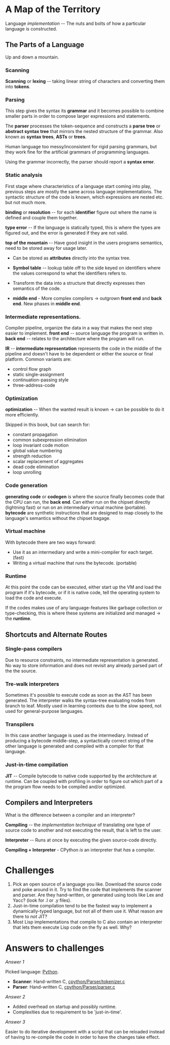 # A Map of the Territory

Language _implementation_ -- The nuts and bolts of how a particular language is
constructed.

## The Parts of a Language

Up and down a mountain.

### Scanning

**Scanning** or **lexing** -- taking linear string of characters and converting
them into **tokens**.

### Parsing

This step gives the syntax its **grammar** and it becomes possible to combine
smaller parts in order to compose larger expressions and statements.

The **parser** processes the token-sequence and constructs a **parse tree** or
**abstract syntax tree** that mirrors the nested structure of the grammar.
Also known as **syntax trees**, **ASTs** or **trees**.

Human language too messy/inconsistent for rigid parsing grammars, but they work
fine for the artificial grammars of programming languages.

Using the grammar incorrectly, the parser should report a **syntax error**.

### Static analysis

First stage where characteristics of a language start coming into play,
previous steps are mostly the same across language implementations.
The syntactic structure of the code is known, which expressions are nested
etc. but not much more.

**binding** or **resolution** -- for each **identifier** figure out where the
name is defined and couple them together.

**type error** -- If the language is statically typed, this is where the types
are figured out, and the error is generated if they are not valid.

**top of the mountain** -- Have good insight in the users programs semantics,
need to be stored away for usage later.

* Can be stored as **attributes** directly into the syntax tree.
* **Symbol table** -- lookup table off to the side keyed on identifiers where
  the values correspond to what the identifiers refers to.
* Transform the data into a structure that directly expresses then semantics of
  the code.

* **middle end** - More complex compilers -> outgrown **front end** and **back
  end**. New phases in **middle end**.

### Intermediate representations.

Compiler pipeline, organize the data in a way that makes the next step easier
to implement. **front end** -- source language the program is written in.
**back end** -- relates to the architecture where the program will run.

**IR** -- **intermediate representation** represents the code in the middle of
the pipeline and doesn't have to be dependent or either the source or final
platform. Common variants are:
* control flow graph
* static single-assignment
* continuation-passing style
* three-address-code

### Optimization

**optimization** -- When the wanted result is known -> can be possible to do it
more efficiently.

Skipped in this book, but can search for:
* constant propagation
* common subexpression elimination
* loop invariant code motion
* global value numbering
* strength reduction
* scalar replacement of aggregates
* dead code elimination
* loop unrolling


### Code generation

**generating code** or **codegen** is where the source finally becomes code
that the CPU can run, the **back end**. Can either run on the chipset directly
(lightning fast) or run on an intermediary virtual machine (portable).
**bytecode** are synthetic instructions that are designed to map closely to the
language's semantics without the chipset bagage.


### Virtual machine

With bytecode there are two ways forward:
* Use it as an intermediary and write a mini-compiler for each target. (fast)
* Writing a virtual machine that runs the bytecode. (portable)


### Runtime

At this point the code can be executed, either start up the VM and load the
program if it's bytecode, or if it is native code, tell the operating system to
load the code and execute.

If the codes makes use of any language-features like garbage collection or
type-checking, this is where these systems are initialized and managed -> the
**runtime**.


## Shortcuts and Alternate Routes

### Single-pass compilers

Due to resource constraints, no intermediate representation is generated.
No way to store information and does not revisit any already parsed part of the
the source.


### Tre-walk interpreters

Sometimes it's possible to execute code as soon as the AST has been generated.
The interpreter walks the syntax-tree evaluating nodes from branch to leaf.
Mostly used in learning contexts due to the slow speed, not used for
general-purpose languages.


### Transpilers

In this case another language is used as the intermediary. Instead of producing
a bytecode middle-step, a syntactically correct string of the other language is
generated and compiled with a compiler for that language.


### Just-in-time compilation

**JIT** -- Compile bytecode to native code supported by the architecture at
runtime. Can be coupled with profiling in order to figure out which part of a
the program flow needs to be compiled and/or optimized.


## Compilers and Interpreters

What is the difference between a compiler and an interpreter?

**Compiling** -- the _implementation technique_ of translating one type of
source code to another and not executing the result, that is left to the user.

**Interpreter** -- Runs at once by executing the given source-code directly.

**Compiling + Interpreter** - CPython _is_ an interpreter that _has_ a
compiler.

# Challenges

1. Pick an open source of a language you like. Download the source code and
   poke around in it. Try to find the code that implements the scanner and
   parser. Are they hand-written, or generated using tools like Lex and Yacc?
   (look for .l or .y files).
2. Just-in-time compilation tend to be the fastest way to implement a
   dynamically-typed language, but not all of them use it. What reason are
   there to _not_ JIT?
3. Most Lisp implementations that compile to C also contain an interpreter that
   lets them execute Lisp code on the fly as well. Why?

# Answers to challenges

_Answer 1_

Picked language: [Python](https://github.com/python/cpython).
* **Scanner**: Hand-written C, [cpython/Parser/tokenizer.c](https://github.com/python/cpython/blob/master/Parser/tokenizer.c)
* **Parser**: Hand-written C, [cpython/Parser/parser.c](https://github.com/python/cpython/blob/master/Parser/parser.c)

_Answer 2_

* Added overhead on startup and possibly runtime.
* Complexities due to requirement to be 'just-in-time'.

_Answer 3_

Easier to do iterative development with a script that can be reloaded instead
of having to re-compile the code in order to have the changes take effect.
